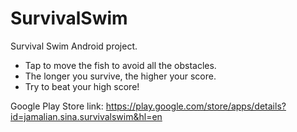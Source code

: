 # SurvivalSwim
Survival Swim Android project.

- Tap to move the fish to avoid all the obstacles.
- The longer you survive, the higher your score.
- Try to beat your high score!

Google Play Store link: https://play.google.com/store/apps/details?id=jamalian.sina.survivalswim&hl=en
